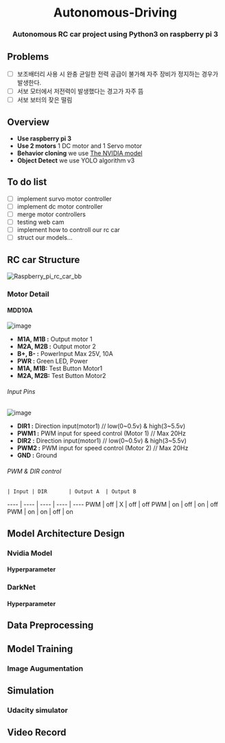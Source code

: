 <h1 align="center">
  Autonomous-Driving 
</h1>
<h3 align="center">
	Autonomous RC car project using Python3 on raspberry pi 3
</h3>

## Problems
- [ ] 보조배터리 사용 시 완충 균일한 전력 공급이 불가해 자주 장비가 정지하는 경우가 발생한다.
- [ ] 서보 모터에서 저전력이 발생했다는 경고가 자주 뜸
- [ ] 서보 보터의 잦은 떨림 

## Overview
* **Use raspberry pi 3**
* **Use 2 motors** 1 DC motor and 1 Servo motor
* **Behavior cloning** we use [The NVIDIA model](https://devblogs.nvidia.com/parallelforall/deep-learning-self-driving-cars/)
* **Object Detect** we use YOLO algorithm v3


## To do list
- [ ] implement survo motor controller
- [ ] implement dc motor controller
- [ ] merge motor controllers
- [ ] testing web cam
- [ ] implement how to controll our rc car
- [ ] struct our models...

## RC car Structure
![Raspberry_pi_rc_car_bb](https://user-images.githubusercontent.com/32104982/56851686-c2e92100-694c-11e9-9622-1ea69148ac64.jpg)

### Motor Detail

#### MDD10A
![image](https://user-images.githubusercontent.com/32104982/56851707-2b380280-694d-11e9-8a9e-5b5693c8ebb7.png)

* **M1A, M1B :** Output motor 1
* **M2A, M2B :** Output motor 2
* **B+, B- :** PowerInput Max 25V, 10A
* **PWR :** Green LED, Power
* **M1A, M1B:** Test Button Motor1
* **M2A, M2B:** Test Button Motor2

###### Input Pins
![image](https://user-images.githubusercontent.com/32104982/56851797-2162cf00-694e-11e9-8669-84af1ce24ad3.png)

* **DIR1 :** Direction input(motor1) // low(0~0.5v) & high(3~5.5v)
* **PWM1 :** PWM input for speed control (Motor 1) // Max 20Hz
* **DIR2 :** Direction input(motor1) // low(0~0.5v) & high(3~5.5v)
* **PWM2 :** PWM input for speed control (Motor 2) // Max 20Hz
* **GND :** Ground

###### PWM & DIR control
  	| Input	| DIR 		| Output A	| Output B
---- 	| ---- 	| ----		| ----		| ----
PWM	| off	| X		| off 		| off
PWM 	| on 	| off		| on		| off
PWM 	| on	| on		| off		| on


## Model Architecture Design
### Nvidia Model
#### Hyperparameter

### DarkNet
#### Hyperparameter

## Data Preprocessing

## Model Training
### Image Augumentation

## Simulation
### Udacity simulator

## Video Record
